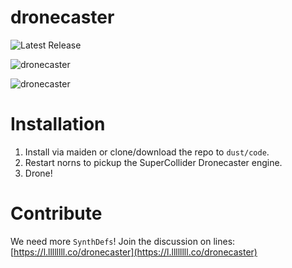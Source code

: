 # dronecaster

![Latest Release](https://img.shields.io/github/v/release/northern-information/dronecaster?sort=semver&color=%23f)

![dronecaster](doc/dronecaster.png)

![dronecaster](doc/instructions.png)

# Installation

 1. Install via maiden or clone/download the repo to `dust/code`.
 2. Restart norns to pickup the SuperCollider Dronecaster engine.
 3. Drone!
 
# Contribute

We need more `SynthDefs`! Join the discussion on lines: [https://l.llllllll.co/dronecaster](https://l.llllllll.co/dronecaster)
